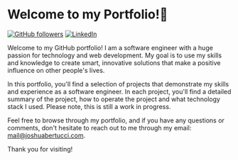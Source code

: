 # Welcome to my Portfolio!👋

[![GitHub followers](https://img.shields.io/github/followers/JoshB2chE.svg?style=social&label=Follow&maxAge=2592000)](https://github.com/JoshB2chE)
[![LinkedIn](https://img.shields.io/badge/-LinkedIn-black.svg?style=flat-square&logo=linkedin&colorB=555)](https://linkedin.com/in/joshuabertucci)

Welcome to my GitHub portfolio! I am a software engineer with a huge passion for technology and web development. My goal is to use my skills and knowledge to create smart, innovative solutions that make a positive influence on other people's lives.

In this portfolio, you'll find a selection of projects that demonstrate my skills and experience as a software engineer. In each project, you'll find a detailed summary of the project, how to operate the project and what technology stack I used. Please note, this is still a work in progress.

Feel free to browse through my portfolio, and if you have any questions or comments, don't hesitate to reach out to me through my email: mail@joshuabertucci.com.

Thank you for visiting!


<!--
**JoshB2chE/JoshB2chE** is a ✨ _special_ ✨ repository because its `README.md` (this file) appears on your GitHub profile.

Here are some ideas to get you started:

- 🔭 I’m currently working on ...
- 🌱 I’m currently learning ...
- 👯 I’m looking to collaborate on ...
- 🤔 I’m looking for help with ...
- 💬 Ask me about ...
- 📫 How to reach me: ...
- 😄 Pronouns: ...
- ⚡ Fun fact: ...
-->
